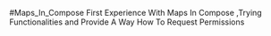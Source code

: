 #Maps_In_Compose
First Experience With Maps In Compose ,Trying Functionalities and Provide A Way How To Request Permissions 
